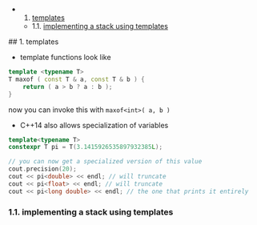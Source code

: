 <!-- vscode-markdown-toc -->
* 1. [templates](#templates)
	* 1.1. [implementing a stack using templates](#implementingastackusingtemplates)

<!-- vscode-markdown-toc-config
	numbering=true
	autoSave=true
	/vscode-markdown-toc-config -->
<!-- /vscode-markdown-toc -->##  1. <a name='templates'></a>templates

* template functions look like

```cpp
template <typename T>
T maxof ( const T & a, const T & b ) {
    return ( a > b ? a : b );
}
```
now you can invoke this with `maxof<int>( a, b )`

* C++14 also allows specialization of variables

```cpp
template<typename T>
constexpr T pi = T(3.1415926535897932385L);

// you can now get a specialized version of this value
cout.precision(20);
cout << pi<double> << endl; // will truncate
cout << pi<float> << endl; // will truncate
cout << pi<long double> << endl; // the one that prints it entirely
```

###  1.1. <a name='implementingastackusingtemplates'></a>implementing a stack using templates





